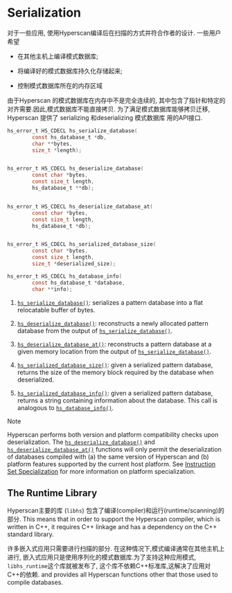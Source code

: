 # Serialization

对于一些应用, 使用Hyperscan编译后在扫描的方式并符合作者的设计. 一些用户希望

- 在其他主机上编译模式数据库;

- 将编译好的模式数据库持久化存储起来;

- 控制模式数据库所在的内存区域

由于Hyperscan 的模式数据库在内存中不是完全连续的, 其中包含了指针和特定的对齐需要.因此,模式数据库不能直接拷贝. 为了满足模式数据库能够拷贝迁移,  Hyperscan 提供了
serializing 和deserializing 模式数据库 用的API接口.

```c
hs_error_t HS_CDECL hs_serialize_database(
        const hs_database_t *db, 
        char **bytes,
        size_t *length);


hs_error_t HS_CDECL hs_deserialize_database(
        const char *bytes,
        const size_t length,
        hs_database_t **db);


hs_error_t HS_CDECL hs_deserialize_database_at(
        const char *bytes,
        const size_t length,
        hs_database_t *db);


hs_error_t HS_CDECL hs_serialized_database_size(
        const char *bytes,
        const size_t length,
        size_t *deserialized_size);

hs_error_t HS_CDECL hs_database_info(
        const hs_database_t *database,
        char **info);


```

1. [`hs_serialize_database()`](http://intel.github.io/hyperscan/dev-reference/api_files.html#c.hs_serialize_database "hs_serialize_database"): serializes a pattern database into a
   flat relocatable buffer of bytes.

2. [`hs_deserialize_database()`](http://intel.github.io/hyperscan/dev-reference/api_files.html#c.hs_deserialize_database "hs_deserialize_database"): reconstructs a newly allocated pattern
   database from the output of [`hs_serialize_database()`](http://intel.github.io/hyperscan/dev-reference/api_files.html#c.hs_serialize_database "hs_serialize_database").

3. [`hs_deserialize_database_at()`](http://intel.github.io/hyperscan/dev-reference/api_files.html#c.hs_deserialize_database_at "hs_deserialize_database_at"): reconstructs a pattern
   database at a given memory location from the output of [`hs_serialize_database()`](http://intel.github.io/hyperscan/dev-reference/api_files.html#c.hs_serialize_database "hs_serialize_database").

4. [`hs_serialized_database_size()`](http://intel.github.io/hyperscan/dev-reference/api_files.html#c.hs_serialized_database_size "hs_serialized_database_size"): given a serialized pattern database,
   returns the size of the memory block required by the database when
   deserialized.

5. [`hs_serialized_database_info()`](http://intel.github.io/hyperscan/dev-reference/api_files.html#c.hs_serialized_database_info "hs_serialized_database_info"): given a serialized pattern database,
   returns a string containing information about the database. This call is
   analogous to [`hs_database_info()`](http://intel.github.io/hyperscan/dev-reference/api_files.html#c.hs_database_info "hs_database_info").

Note

Hyperscan performs both version and platform compatibility checks
upon deserialization. The [`hs_deserialize_database()`](http://intel.github.io/hyperscan/dev-reference/api_files.html#c.hs_deserialize_database "hs_deserialize_database") and [`hs_deserialize_database_at()`](http://intel.github.io/hyperscan/dev-reference/api_files.html#c.hs_deserialize_database_at "hs_deserialize_database_at") functions will only permit the
deserialization of databases compiled with (a) the same version of Hyperscan
and (b) platform features supported by the current host platform. See [Instruction Set Specialization](http://intel.github.io/hyperscan/dev-reference/compilation.html#instr-specialization) for more information on platform specialization.

## The Runtime Library

Hyperscan主要的库 (`libhs`) 包含了编译(compiler)和运行(runtime/scanning)的部分. This means that in order to support the Hyperscan
compiler, which is written in C++, it requires C++ linkage and has a
dependency on the C++ standard library.

许多嵌入式应用只需要进行扫描的部分. 在这种情况下,模式编译通常在其他主机上进行, 嵌入式应用只是使用序列化的模式数据库.为了支持这种应用模式, `libhs_runtime`这个库就被发布了, 这个库不依赖C++标准库,这解决了应用对C++的依赖. and
provides all Hyperscan functions other that those used to compile databases.


